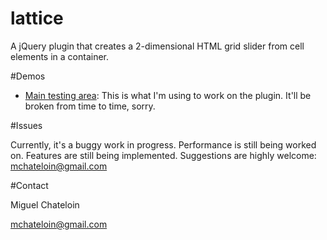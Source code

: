 lattice
=======

A jQuery plugin that creates a 2-dimensional HTML grid slider from cell elements in a container.

#Demos

- [Main testing area](http://chateloin.com/dev/lattice/): This is what I'm using to work on the plugin. It'll be broken from time to time, sorry.

#Issues

Currently, it's a buggy work in progress. Performance is still being worked on. Features are still being implemented. Suggestions are highly welcome: mchateloin@gmail.com

#Contact

Miguel Chateloin

mchateloin@gmail.com